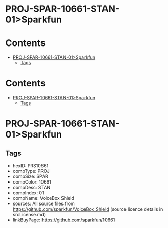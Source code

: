 
PROJ-SPAR-10661-STAN-01>Sparkfun
================================

Contents
========

* [PROJ-SPAR-10661-STAN-01>Sparkfun](#proj-spar-10661-stan-01sparkfun)
	* [Tags](#tags)

Contents
========

* [PROJ-SPAR-10661-STAN-01>Sparkfun](#proj-spar-10661-stan-01sparkfun)
	* [Tags](#tags)

# PROJ-SPAR-10661-STAN-01>Sparkfun

## Tags

- hexID: PRS10661
- oompType: PROJ
- oompSize: SPAR
- oompColor: 10661
- oompDesc: STAN
- oompIndex: 01
- oompName: VoiceBox Shield
- sources: All source files from https://github.com/sparkfun/VoiceBox_Shield (source licence details in srcLicense.md)
- linkBuyPage: https://github.com/sparkfun/10661
